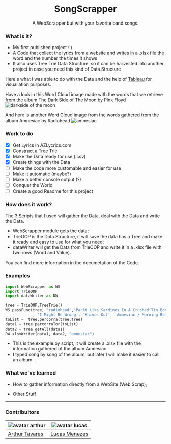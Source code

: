 <p align="center">
  <h1 align="center">SongScrapper</h1>
  <p  align="center">A WebScrapper but with your favorite band songs.</p>
</p>

### What is it? 
* My first published project :')
* A Code that collect the lyrics from a website and writes in a .xlsx file the word and the number the times it shows
* It also uses Tree Trie Data Structure, so it can be harvested into another project in case you need this kind of Data Structure

Here's what I was able to do with the Data and the help of [Tableau](tableau.com) for visualiation purposes.

Have a look in this Word Cloud image made with the words that we retrieve from the album The Dark Side of The Moon by Pink Floyd
![darkside of the moon](https://i.imgur.com/buMJFIp.png)

And here is another Word Cloud image from the words gathered from the album Amnesiac by Radiohead
![amnesiac](https://i.imgur.com/fX9O1XZ.png)

### Work to do
- [x] Get Lyrics in AZLycrics.com
- [x] Construct a Tree Trie
- [x] Make the Data ready for use (.csv)
- [x] Create things with the Data
- [ ] Make the code more customable and easier for use
- [ ] Make it automatic (maybe?)
- [ ] Make a better console output (?)
- [ ] Conquer the World
- [ ] Create a good Readme for this project

### How does it work?
The 3 Scripts that I used will gather the Data, deal with the Data and write the Data.
* WebScrapper module gets the data;
* TrieOOP is the Data Structure, it will save the data has a Tree and make it ready and easy to use for what you need;
* dataWriter will get the Data from TrieOOP and write it in a .xlsx file with two rows (Word and Value).

You can find more information in the documetation of the Code.

### Examples
```python
import WebScrapper as WS
import TrieOOP
import dataWriter as DW

tree = TrieOOP.TreeTrie()
WS.passFunc(tree, 'radiohead','Packt Like Sardines In A Crushed Tin Box', 'Pyramid Song', 'Pull / Pulk Revolving Doors', 'You And Whose Army?'
            , 'I Might Be Wrong', 'Knives Out', 'Amnesiac / Morning Bell', 'Dollars And Cents', 'Like Spinning Plates', 'Life In A Glass House')
toList =  tree.percorra(tree.tree)
data1 = tree.percorraTor(toList)
data2 = tree.getAll(data1)
DW.xlsxWriter(data1, data2, "amnesiac")
```
* This is the example.py script, it will create a .xlsx file with the information gathered of the album Amnesiac.
* I typed song by song of the album, but later I will make it easier to call an album.

### What we've learned
* How to gather information directly from a WebSite (Web Scrap);

* Other Stuff 

---
### Contribuitors

![avatar arthur](https://avatars1.githubusercontent.com/u/22755581?s=130&v=4) | ![avatar lucas](https://avatars3.githubusercontent.com/u/26311458?s=130&v=4)
-------------------------------------------------------------------------- | --------------------------------------------------------------------------
  [Arthur Tavares](https://github.com/arthurharrison)                         |  [Lucas Menezes](https://github.com/lucas-menezes)